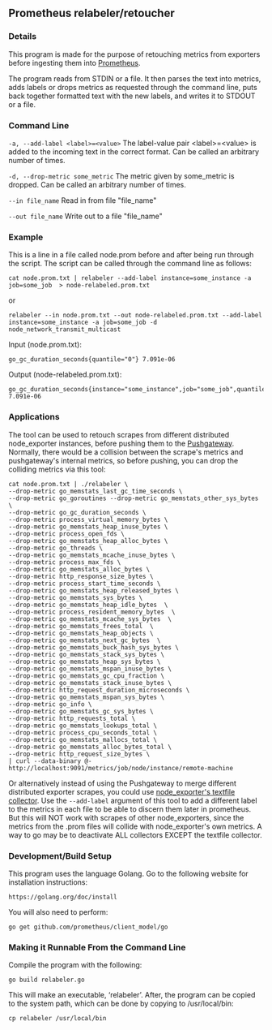 ## Prometheus relabeler/retoucher

### Details
This program is made for the purpose of retouching metrics from exporters before ingesting them into [Prometheus](https://prometheus.io).

The program reads from STDIN or a file. It then parses the text into metrics, adds labels or drops metrics as requested through the command line, puts back together formatted text with the new labels, and writes it to STDOUT or a file.

### Command Line
`-a, --add-label <label>=<value>`
The label-value pair \<label\>=\<value\> is added to the incoming text in the correct format. Can be called an arbitrary number of times.

`-d, --drop-metric some_metric`
The metric given by some_metric is dropped. Can be called an arbitrary number of times.

`--in file_name`
Read in from file "file_name"

`--out file_name`
Write out to a file "file_name"

### Example
This is a line in a file called node.prom before and after being run through the script. The script can be called through the command line as follows:
```
cat node.prom.txt | relabeler --add-label instance=some_instance -a job=some_job  > node-relabeled.prom.txt
```
or
```
relabeler --in node.prom.txt --out node-relabeled.prom.txt --add-label instance=some_instance -a job=some_job -d node_network_transmit_multicast
```

Input (node.prom.txt):
```
go_gc_duration_seconds{quantile="0"} 7.091e-06
```

Output (node-relabeled.prom.txt):
```
go_gc_duration_seconds{instance="some_instance",job="some_job",quantile="0"} 7.091e-06
```

### Applications
The tool can be used to retouch scrapes from different distributed node_exporter instances, before pushing them to the [Pushgateway](https://github.com/prometheus/pushgateway). Normally, there would be a collision between the scrape's metrics and pushgateway's internal metrics, so before pushing, you can drop the colliding metrics via this tool:
```
cat node.prom.txt | ./relabeler \
--drop-metric go_memstats_last_gc_time_seconds \
--drop-metric go_goroutines --drop-metric go_memstats_other_sys_bytes \
--drop-metric go_gc_duration_seconds \
--drop-metric process_virtual_memory_bytes \
--drop-metric go_memstats_heap_inuse_bytes \
--drop-metric process_open_fds \
--drop-metric go_memstats_heap_alloc_bytes \
--drop-metric go_threads \
--drop-metric go_memstats_mcache_inuse_bytes \
--drop-metric process_max_fds \
--drop-metric go_memstats_alloc_bytes \
--drop-metric http_response_size_bytes \
--drop-metric process_start_time_seconds \
--drop-metric go_memstats_heap_released_bytes \
--drop-metric go_memstats_sys_bytes \
--drop-metric go_memstats_heap_idle_bytes  \
--drop-metric process_resident_memory_bytes  \
--drop-metric go_memstats_mcache_sys_bytes  \
--drop-metric go_memstats_frees_total  \
--drop-metric go_memstats_heap_objects \
--drop-metric go_memstats_next_gc_bytes  \
--drop-metric go_memstats_buck_hash_sys_bytes \
--drop-metric go_memstats_stack_sys_bytes \
--drop-metric go_memstats_heap_sys_bytes \
--drop-metric go_memstats_mspan_inuse_bytes \
--drop-metric go_memstats_gc_cpu_fraction \
--drop-metric go_memstats_stack_inuse_bytes \
--drop-metric http_request_duration_microseconds \
--drop-metric go_memstats_mspan_sys_bytes \
--drop-metric go_info \
--drop-metric go_memstats_gc_sys_bytes \
--drop-metric http_requests_total \
--drop-metric go_memstats_lookups_total \
--drop-metric process_cpu_seconds_total \
--drop-metric go_memstats_mallocs_total \
--drop-metric go_memstats_alloc_bytes_total \
--drop-metric http_request_size_bytes \
| curl --data-binary @- http://localhost:9091/metrics/job/node/instance/remote-machine
```

Or alternatively instead of using the Pushgateway to merge different distributed exporter scrapes, you could use [node_exporter's textfile collector](https://github.com/prometheus/node_exporter/blob/master/README.md#textfile-collector). Use the `--add-label` argument of this tool to add a different label to the metrics in each file to be able to discern them later in prometheus. But this will NOT work with scrapes of other node_exporters, since the metrics from the .prom files will collide with node_exporter's own metrics. A way to go may be to deactivate ALL collectors EXCEPT the textfile collector.

### Development/Build Setup
This program uses the language Golang. Go to the following website for installation instructions:
```
https://golang.org/doc/install
```

You will also need to perform:
```
go get github.com/prometheus/client_model/go
```

### Making it Runnable From the Command Line
Compile the program with the following:
```
go build relabeler.go
```

This will make an executable, ‘relabeler’. After, the program can be copied to the system path, which can be done by copying to /usr/local/bin:
```
cp relabeler /usr/local/bin
```